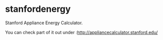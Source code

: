 # stanfordenergy
Stanford Appliance Energy Calculator.


You can check part of it out under :http://appliancecalculator.stanford.edu/


